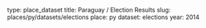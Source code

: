 type: place_dataset
title: Paraguay / Election Results
slug: places/py/datasets/elections
place: py
dataset: elections
year: 2014
